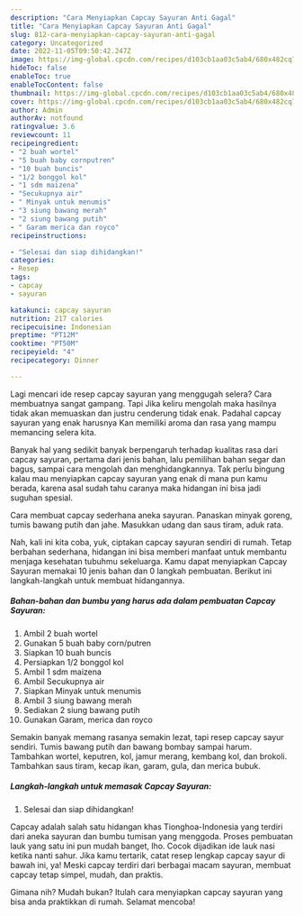 ```yaml
---
description: "Cara Menyiapkan Capcay Sayuran Anti Gagal"
title: "Cara Menyiapkan Capcay Sayuran Anti Gagal"
slug: 812-cara-menyiapkan-capcay-sayuran-anti-gagal
category: Uncategorized
date: 2022-11-05T09:50:42.247Z
image: https://img-global.cpcdn.com/recipes/d103cb1aa03c5ab4/680x482cq70/capcay-sayuran-foto-resep-utama.jpg
hideToc: false
enableToc: true
enableTocContent: false
thumbnail: https://img-global.cpcdn.com/recipes/d103cb1aa03c5ab4/680x482cq70/capcay-sayuran-foto-resep-utama.jpg
cover: https://img-global.cpcdn.com/recipes/d103cb1aa03c5ab4/680x482cq70/capcay-sayuran-foto-resep-utama.jpg
author: Admin
authorAv: notfound
ratingvalue: 3.6
reviewcount: 11
recipeingredient:
- "2 buah wortel"
- "5 buah baby cornputren"
- "10 buah buncis"
- "1/2 bonggol kol"
- "1 sdm maizena"
- "Secukupnya air"
- " Minyak untuk menumis"
- "3 siung bawang merah"
- "2 siung bawang putih"
- " Garam merica dan royco"
recipeinstructions:

- "Selesai dan siap dihidangkan!"
categories:
- Resep
tags:
- capcay
- sayuran

katakunci: capcay sayuran 
nutrition: 217 calories
recipecuisine: Indonesian
preptime: "PT12M"
cooktime: "PT50M"
recipeyield: "4"
recipecategory: Dinner

---
```



Lagi mencari ide resep capcay sayuran yang menggugah selera? Cara membuatnya sangat gampang. Tapi Jika keliru mengolah maka hasilnya tidak akan memuaskan dan justru cenderung tidak enak. Padahal capcay sayuran yang enak harusnya Kan memiliki aroma dan rasa yang mampu memancing selera kita.


Banyak hal yang sedikit banyak berpengaruh terhadap kualitas rasa dari capcay sayuran, pertama dari jenis bahan, lalu pemilihan bahan segar dan bagus, sampai cara mengolah dan menghidangkannya. Tak perlu bingung kalau mau menyiapkan capcay sayuran yang enak di mana pun kamu berada, karena asal sudah tahu caranya maka hidangan ini bisa jadi suguhan spesial.

Cara membuat capcay sederhana aneka sayuran. Panaskan minyak goreng, tumis bawang putih dan jahe. Masukkan udang dan saus tiram, aduk rata.


Nah, kali ini kita coba, yuk, ciptakan capcay sayuran sendiri di rumah. Tetap berbahan sederhana, hidangan ini bisa memberi manfaat untuk membantu menjaga kesehatan tubuhmu sekeluarga. Kamu dapat menyiapkan Capcay Sayuran memakai 10 jenis bahan dan 0 langkah pembuatan. Berikut ini langkah-langkah untuk membuat hidangannya.

<!--inarticleads1-->

##### Bahan-bahan dan bumbu yang harus ada dalam pembuatan Capcay Sayuran:

1. Ambil 2 buah wortel
1. Gunakan 5 buah baby corn/putren
1. Siapkan 10 buah buncis
1. Persiapkan 1/2 bonggol kol
1. Ambil 1 sdm maizena
1. Ambil Secukupnya air
1. Siapkan  Minyak untuk menumis
1. Ambil 3 siung bawang merah
1. Sediakan 2 siung bawang putih
1. Gunakan  Garam, merica dan royco


Semakin banyak memang rasanya semakin lezat, tapi resep capcay sayur sendiri. Tumis bawang putih dan bawang bombay sampai harum. Tambahkan wortel, keputren, kol, jamur merang, kembang kol, dan brokoli. Tambahkan saus tiram, kecap ikan, garam, gula, dan merica bubuk. 

<!--inarticleads2-->

##### Langkah-langkah untuk memasak Capcay Sayuran:


1. Selesai dan siap dihidangkan!

Capcay adalah salah satu hidangan khas Tionghoa-Indonesia yang terdiri dari aneka sayuran dan bumbu tumisan yang menggoda. Proses pembuatan lauk yang satu ini pun mudah banget, lho. Cocok dijadikan ide lauk nasi ketika nanti sahur. Jika kamu tertarik, catat resep lengkap capcay sayur di bawah ini, ya! Meski capcay terdiri dari berbagai macam sayuran, membuat capcay tetap simpel, mudah, dan praktis. 

Gimana nih? Mudah bukan? Itulah cara menyiapkan capcay sayuran yang bisa anda praktikkan di rumah. Selamat mencoba!
